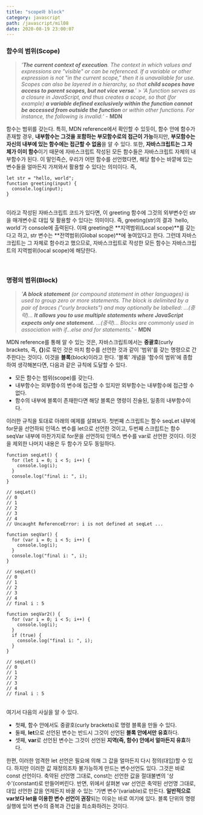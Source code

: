 ```yaml
---
title: "scope와 block"
category: javascript
path: /javascript/mil08
date: 2020-08-19 23:00:07
---
```


### 함수의 범위(Scope)

> _'**The current context of execution**. The context in which values and expressions are "visible" or can be referenced. If a variable or other expression is not "in the current scope," then it is unavailable for use. Scopes can also be layered in a hierarchy, so that **child scopes have access to parent scopes, but not vice versa**.'_ > _'A function serves as a closure in JavaScript, and thus creates a scope, so that (for example) **a variable defined exclusively within the function cannot be accessed from outside the function** or within other functions. For instance, the following is invalid:'_ - **MDN**

함수는 범위를 갖는다. 특히, MDN reference에서 확인할 수 있듯이, 함수 안에 함수가 존재할 경우, **내부함수는 그것을 포함하는 부모함수로의 접근이 가능**하지만, **부모함수는 자신의 내부에 있는 함수에는 접근할 수 없음**을 알 수 있다. 또한, **자바스크립트는 그 자체가 이미 함수**이기 때문에 자바스크립트 작성된 모든 함수들은 자바스크립트 자체의 내부함수가 된다. 이 말인즉슨, 우리가 어떤 함수를 선언했다면, 해당 함수는 바깥에 있는 변수들을 얼마든지 가져와서 활용할 수 있다는 의미이다. 즉,

```jsx{numberLines: true}
let str = "hello, world";
function greeting(input) {
  console.log(input);
}
```

<br>
이라고 작성된 자바스크립트 코드가 있다면, 이 greeting 함수에 그것의 외부변수인 str을 매개변수로 대입 및 활용할 수 있다는 의미이다. 즉, greeting(str)의 결과 `hello, world`가 console에 출력된다. 이때 greeting은 **지역범위(Local scope)**를 갖는다고 하고, str 변수는 **전역범위(Global scope)**에 놓여있다고 한다. 그런데 자바스크립트는 그 자체로 함수라고 했으므로, 자바스크립트로 작성한 모든 함수는 자바스크립트의 지역범위(local scope)에 해당한다.
<br>
<br>
<br>

### 명령의 범위(Block)

> _'**A block statement** (or compound statement in other languages) is used to group zero or more statements. The block is delimited by a pair of braces ("curly brackets") and may optionally be labelled: ...(중략)... **It allows you to use multiple statements where JavaScript expects only one statement.** ...(중략)... Blocks are commonly used in association with if...else and for statements.'_ - **MDN**

MDN reference를 통해 알 수 있는 것은, 자바스크립트에서는 **중괄호**(curly brackets, 즉, **{}**)로 묶인 것은 마치 함수를 선언한 것과 같이 '범위'를 갖는 명령으로 간주한다는 것이다. 이것을 **블록**(block)이라고 한다. '블록' 개념을 '함수의 범위'에 종합하여 생각해본다면, 다음과 같은 규칙에 도달할 수 있다.

- 모든 함수는 범위(scope)를 갖는다.
- 내부함수는 외부함수의 변수에 접근할 수 있지만 외부함수는 내부함수에 접근할 수 없다.
- 함수의 내부에 블록이 존재한다면 해당 블록은 명령이 진술된, 일종의 내부함수이다.

이러한 규칙을 토대로 아래의 예제를 살펴보자. 첫번째 스크립트는 함수 seqLet 내부에 for문을 선언하되 인덱스 변수를 let으로 선언한 것이고, 두번째 스크립트는 함수 seqVar 내부에 마찬가지로 for문을 선언하되 인덱스 변수를 var로 선언한 것이다. 이것을 제외한 나머지 내용은 두 함수가 모두 동일하다.

```jsx{numberLines: true}
function seqLet() {
  for (let i = 0; i < 5; i++) {
    console.log(i);
  }
  console.log("final i: ", i);
}

// seqLet()
// 0
// 1
// 2
// 3
// 4
// Uncaught ReferenceError: i is not defined at seqLet ...
```

```jsx{numberLines: true}
function seqVar() {
  for (var i = 0; i < 5; i++) {
    console.log(i);
  }
  console.log("final i: ", i);
}

// seqLet()
// 0
// 1
// 2
// 3
// 4
// final i : 5
```

```jsx{numberLines: true}
function seqVar2() {
  for (var i = 0; i < 5; i++) {
    console.log(i);
  }
  if (true) {
    console.log("final i: ", i);
  }
}

// seqLet()
// 0
// 1
// 2
// 3
// 4
// final i : 5
```

<br>
여기서 다음의 사실을 알 수 있다.

- 첫째, 함수 안에서도 중괄호(curly brackets)로 명령 블록을 만들 수 있다.
- 둘째, **let**으로 선언된 변수는 반드시 그것이 선언된 **블록 안에서만 유효**하다.
- 셋째, **var**로 선언된 변수는 그것이 선언된 **지역(즉, 함수) 안에서 얼마든지 유효**하다.

한편, 이러한 엄격한 let 선언은 필요에 의해 그 값을 얼마든지 다시 정의(대입)할 수 있다. 하지만 이러한 값 재정의조차 불가능하게 만드는 변수선언도 있다. 그것은 바로 const 선언이다. 축약된 선언명 그대로, const는 선언한 값을 절대불변의 '상수'(constant)로 만들어버린다. 반면, 위에서 살펴본 var 선언은 축약된 선언명 그대로, 대입 선언한 값을 언제든지 바꿀 수 있는 '가변 변수'(variable)로 만든다. **일반적으로 var보다 let을 이용한 변수 선언이 권장**되는 이유는 바로 여기에 있다. 블록 단위의 명령 실행에 있어 변수의 중복과 간섭을 최소화하려는 것이다.
<br>
<br>
<br>
